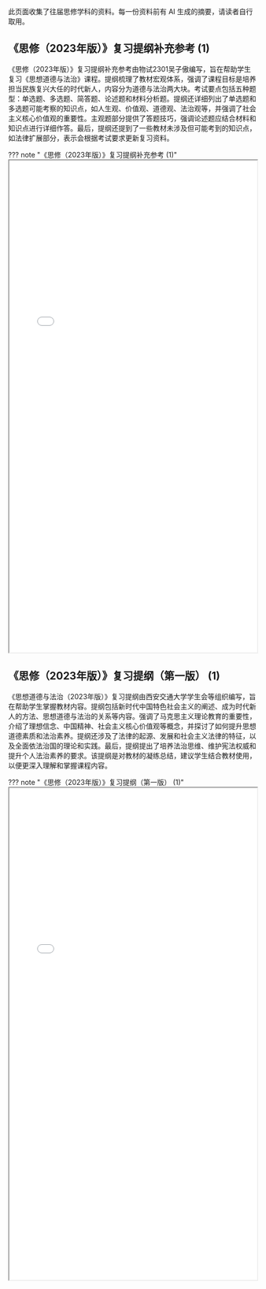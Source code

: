 此页面收集了往届思修学科的资料。每一份资料前有 AI 生成的摘要，请读者自行取用。

## 《思修（2023年版）》复习提纲补充参考 (1)

《思修（2023年版）》复习提纲补充参考由物试2301吴子傲编写，旨在帮助学生复习《思想道德与法治》课程。提纲梳理了教材宏观体系，强调了课程目标是培养担当民族复兴大任的时代新人，内容分为道德与法治两大块。考试要点包括五种题型：单选题、多选题、简答题、论述题和材料分析题。提纲还详细列出了单选题和多选题可能考察的知识点，如人生观、价值观、道德观、法治观等，并强调了社会主义核心价值观的重要性。主观题部分提供了答题技巧，强调论述题应结合材料和知识点进行详细作答。最后，提纲还提到了一些教材未涉及但可能考到的知识点，如法律扩展部分，表示会根据考试要求更新复习资料。

??? note "《思修（2023年版）》复习提纲补充参考 (1)"
    <iframe loading="lazy" src="/course/sixiu/docs/《思修（2023年版）》复习提纲补充参考 (1).pdf" type="application/pdf" width=100% height=1000px></iframe>

## 《思修（2023年版）》复习提纲（第一版） (1)

《思想道德与法治（2023年版）》复习提纲由西安交通大学学生会等组织编写，旨在帮助学生掌握教材内容。提纲包括新时代中国特色社会主义的阐述、成为时代新人的方法、思想道德与法治的关系等内容。强调了马克思主义理论教育的重要性，介绍了理想信念、中国精神、社会主义核心价值观等概念，并探讨了如何提升思想道德素质和法治素养。提纲还涉及了法律的起源、发展和社会主义法律的特征，以及全面依法治国的理论和实践。最后，提纲提出了培养法治思维、维护宪法权威和提升个人法治素养的要求。该提纲是对教材的凝练总结，建议学生结合教材使用，以便更深入理解和掌握课程内容。

??? note "《思修（2023年版）》复习提纲（第一版） (1)"
    <iframe loading="lazy" src="/course/sixiu/docs/《思修（2023年版）》复习提纲（第一版） (1).pdf" type="application/pdf" width=100% height=1000px></iframe>


